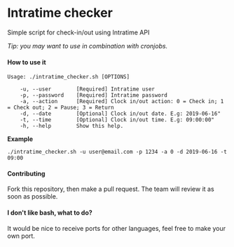 # Intratime checker

Simple script for check-in/out using Intratime API

_Tip: you may want to use in combination with cronjobs._

#### How to use it

```
Usage: ./intratime_checker.sh [OPTIONS]

    -u, --user        [Required] Intratime user
    -p, --password    [Required] Intratime password
    -a, --action      [Required] Clock in/out action: 0 = Check in; 1 = Check out; 2 = Pause; 3 = Return
    -d, --date        [Optional] Clock in/out date. E.g: 2019-06-16"
    -t, --time        [Optional] Clock in/out time. E.g: 09:00:00"
    -h, --help        Show this help.
```

**Example**

```
./intratime_checker.sh -u user@email.com -p 1234 -a 0 -d 2019-06-16 -t 09:00
```

#### Contributing

Fork this repository, then make a pull request. The team will review it as soon as possible.

#### I don't like bash, what to do?

It would be nice to receive ports for other languages, feel free to make your own port.
